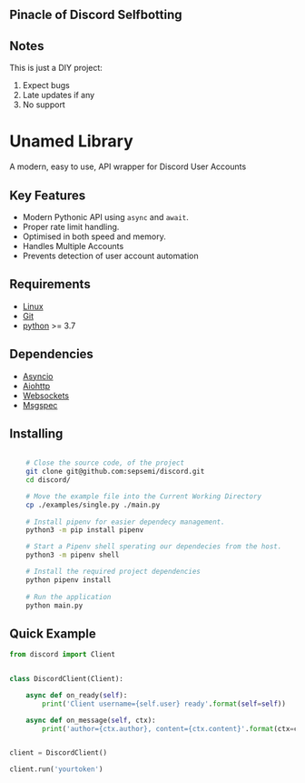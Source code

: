 ## Pinacle of Discord Selfbotting

## Notes
This is just a DIY project:
1. Expect bugs
2. Late updates if any
3. No support

Unamed Library
==========
A modern, easy to use, API wrapper for Discord User Accounts

Key Features
-------------
- Modern Pythonic API using ``async`` and ``await``.
- Proper rate limit handling.
- Optimised in both speed and memory.
- Handles Multiple Accounts
- Prevents detection of user account automation

Requirements
-------------
- [Linux](https://www.debian.org/)
- [Git](https://git-scm.com/)
- [python](https://www.python.org/downloads/release/python-370/) >= 3.7

Dependencies
-------------
- [Asyncio](https://docs.python.org/3/library/asyncio.html)
- [Aiohttp](https://docs.aiohttp.org/en/stable/)
- [Websockets](https://websockets.readthedocs.io/en/stable/faq/asyncio.html)
- [Msgspec](https://jcristharif.com/msgspec/)

Installing
-------------
```bash
 
    # Close the source code, of the project
    git clone git@github.com:sepsemi/discord.git
    cd discord/

    # Move the example file into the Current Working Directory
    cp ./examples/single.py ./main.py
    
    # Install pipenv for easier dependecy management.
    python3 -m pip install pipenv

    # Start a Pipenv shell sperating our dependecies from the host.
    python3 -m pipenv shell

    # Install the required project dependencies
    python pipenv install
    
    # Run the application
    python main.py
```

Quick Example
--------------
```py
from discord import Client


class DiscordClient(Client):

    async def on_ready(self):
        print('Client username={self.user} ready'.format(self=self))

    async def on_message(self, ctx):
        print('author={ctx.author}, content={ctx.content}'.format(ctx=ctx))


client = DiscordClient()

client.run('yourtoken')
```

